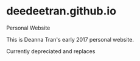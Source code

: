 # deedeetran.github.io
Personal Website

This is Deanna Tran's early 2017 personal website.

Currently depreciated and replaces
